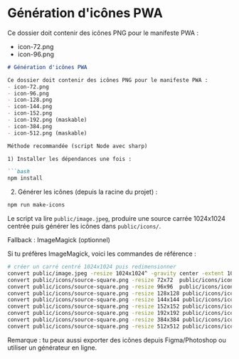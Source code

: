 # Génération d'icônes PWA

Ce dossier doit contenir des icônes PNG pour le manifeste PWA :
- icon-72.png
- icon-96.png
```markdown
# Génération d'icônes PWA

Ce dossier doit contenir des icônes PNG pour le manifeste PWA :
- icon-72.png
- icon-96.png
- icon-128.png
- icon-144.png
- icon-152.png
- icon-192.png (maskable)
- icon-384.png
- icon-512.png (maskable)

Méthode recommandée (script Node avec sharp)

1) Installer les dépendances une fois :

```bash
npm install
```

2) Générer les icônes (depuis la racine du projet) :

```bash
npm run make-icons
```

Le script va lire `public/image.jpeg`, produire une source carrée 1024x1024 centrée puis générer les icônes dans `public/icons/`.

Fallback : ImageMagick (optionnel)

Si tu préfères ImageMagick, voici les commandes de référence :

```bash
# créer un carré centré 1024x1024 puis redimensionner
convert public/image.jpeg -resize 1024x1024^ -gravity center -extent 1024x1024 public/icons/source-square.png
convert public/icons/source-square.png -resize 72x72  public/icons/icon-72.png
convert public/icons/source-square.png -resize 96x96  public/icons/icon-96.png
convert public/icons/source-square.png -resize 128x128 public/icons/icon-128.png
convert public/icons/source-square.png -resize 144x144 public/icons/icon-144.png
convert public/icons/source-square.png -resize 152x152 public/icons/icon-152.png
convert public/icons/source-square.png -resize 192x192 public/icons/icon-192.png
convert public/icons/source-square.png -resize 384x384 public/icons/icon-384.png
convert public/icons/source-square.png -resize 512x512 public/icons/icon-512.png
```

Remarque : tu peux aussi exporter des icônes depuis Figma/Photoshop ou utiliser un générateur en ligne.

``` 
